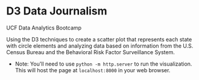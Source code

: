 # D3 Data Journalism
UCF Data Analytics Bootcamp

Using the D3 techniques to create a scatter plot that represents each state with circle elements and analyzing data based on information from the U.S. Census Bureau and the Behavioral Risk Factor Surveillance System.

* Note: You'll need to use `python -m http.server` to run the visualization. This will host the page at `localhost:8000` in your web browser. 
